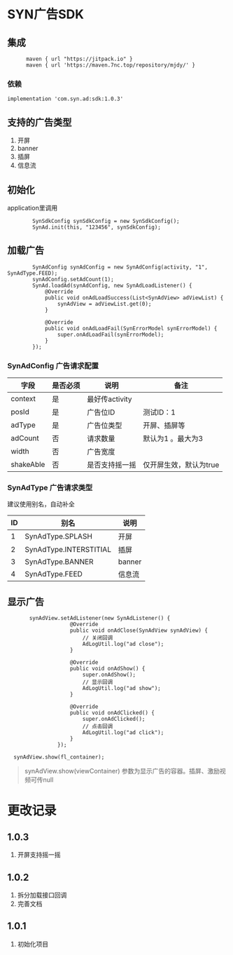 # SYN广告SDK

## 集成
  ```
        maven { url "https://jitpack.io" }
        maven { url 'https://maven.7nc.top/repository/mjdy/' }
  ```
  
 ### 依赖
 
 ```
 implementation 'com.syn.ad:sdk:1.0.3'
 ```

## 支持的广告类型
1. 开屏
2. banner
3. 插屏
4. 信息流

## 初始化

application里调用

```
        SynSdkConfig synSdkConfig = new SynSdkConfig();
        SynAd.init(this, "123456", synSdkConfig);
```

## 加载广告




```
        SynAdConfig synAdConfig = new SynAdConfig(activity, "1", SynAdType.FEED);
        synAdConfig.setAdCount(1);
        SynAd.loadAd(synAdConfig, new SynAdLoadListener() {
            @Override
            public void onAdLoadSuccess(List<SynAdView> adViewList) {
                synAdView = adViewList.get(0);
            }

            @Override
            public void onAdLoadFail(SynErrorModel synErrorModel) {
                super.onAdLoadFail(synErrorModel);
            }
        });

```

### SynAdConfig 广告请求配置


   字段   | 是否必须|说明 | 备注
---| --- | --- | ---
context| 是 | 最好传activity | 
posId | 是| 广告位ID| 测试ID：1
adType | 是| 广告位类型 | 开屏、插屏等
adCount | 否 | 请求数量 | 默认为1 。最大为3
width | 否 | 广告宽度 | 
shakeAble|否| 是否支持摇一摇 | 仅开屏生效，默认为true

### SynAdType 广告请求类型

建议使用别名，自动补全

   ID   |别名 | 说明
---| --- | ---
1| SynAdType.SPLASH | 开屏
2 | SynAdType.INTERSTITIAL|插屏
3 | SynAdType.BANNER| banner
4 | SynAdType.FEED | 信息流

## 显示广告

```
       synAdView.setAdListener(new SynAdListener() {
                    @Override
                    public void onAdClose(SynAdView synAdView) {
                        // 关闭回调
                        AdLogUtil.log("ad close");
                    }

                    @Override
                    public void onAdShow() {
                        super.onAdShow();
                        // 显示回调
                        AdLogUtil.log("ad show");
                    }

                    @Override
                    public void onAdClicked() {
                        super.onAdClicked();
                        // 点击回调
                        AdLogUtil.log("ad click");
                    }
                });
                
  synAdView.show(fl_container);
```

> synAdView.show(viewContainer) 参数为显示广告的容器。插屏、激励视频可传null

# 更改记录
## 1.0.3
1. 开屏支持摇一摇

## 1.0.2
1. 拆分加载接口回调
2. 完善文档

## 1.0.1
1. 初始化项目